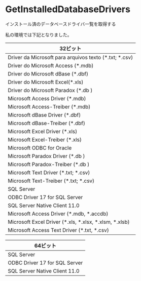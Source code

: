 # GetInstalledDatabaseDrivers
インストール済のデータベースドライバ一覧を取得する

私の環境では下記となりました。

| 32ビット                                               	|
|--------------------------------------------------------	|
| Driver da Microsoft para arquivos texto (*.txt; *.csv) 	|
| Driver do Microsoft Access (*.mdb)                     	|
| Driver do Microsoft dBase (*.dbf)                      	|
| Driver do Microsoft Excel(*.xls)                       	|
| Driver do Microsoft Paradox (*.db )                    	|
| Microsoft Access Driver (*.mdb)                        	|
| Microsoft Access-Treiber (*.mdb)                       	|
| Microsoft dBase Driver (*.dbf)                         	|
| Microsoft dBase-Treiber (*.dbf)                        	|
| Microsoft Excel Driver (*.xls)                         	|
| Microsoft Excel-Treiber (*.xls)                        	|
| Microsoft ODBC for Oracle                              	|
| Microsoft Paradox Driver (*.db )                       	|
| Microsoft Paradox-Treiber (*.db )                      	|
| Microsoft Text Driver (*.txt; *.csv)                   	|
| Microsoft Text-Treiber (*.txt; *.csv)                  	|
| SQL Server                                             	|
| ODBC Driver 17 for SQL Server                          	|
| SQL Server Native Client 11.0                          	|
| Microsoft Access Driver (*.mdb, *.accdb)               	|
| Microsoft Excel Driver (*.xls, *.xlsx, *.xlsm, *.xlsb) 	|
| Microsoft Access Text Driver (*.txt, *.csv)            	|

| 64ビット                      	|
|-------------------------------	|
| SQL Server                    	|
| ODBC Driver 17 for SQL Server 	|
| SQL Server Native Client 11.0 	|
